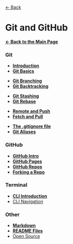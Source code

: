 [&larr; Back](./README.md)

# Git and GitHub

[**&larr; Back to the Main Page**](./../README.md)

### Git

- [**Introduction**](./git-intro.md)
- [**Git Basics**](./git-basics.md)

<div></div>

- [**Git Branching**](./git-branching.md)
- [**Git Backtracking**](./git-backtracking.md)

<div></div>

- [**Git Stashing**](./git-stashing.md)
- [**Git Rebase**](./git-rebase.md)

<div></div>

- [**Remote and Push**](./git-remote-push.md)
- [**Fetch and Pull**](./git-fetch-pull.md)

<div></div>

- [**The .gitignore file**](./git-ignore.md)
- [**Git Aliases**](./git-aliases.md)

<div></div>

### GitHub

- [**GitHub Intro**](./github-intro.md)
- [**GitHub Pages**](./github-pages.md)
- [**GitHub Repos**](./github-repos.md)
- [**Forking a Repo**](./forking.md)

### Terminal

- [**CLI Introduction**](./command-line-interface.md)
- [CLI Navigation](./cli-navigation.md)

### Other

- [**Markdown**](./markdown.md)
- [**README Files**](./readme-files.md)
- [Open Source](./open-source.md)

<div></div>

<br>

<!-- [Merge Repositories](https://stackoverflow.com/questions/1425892/how-do-you-merge-two-git-repositories) -->
